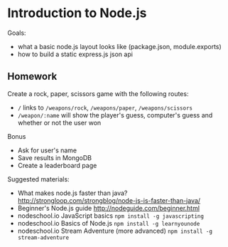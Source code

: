 Introduction to Node.js
=======================

Goals:

* what a basic node.js layout looks like (package.json, module.exports)
* how to build a static express.js json api

Homework
--------

Create a rock, paper, scissors game with the following routes:

* `/` links to `/weapons/rock`, `/weapons/paper`, `/weapons/scissors`
* `/weapon/:name` will show the player's guess, computer's guess and whether or not the user won

Bonus

* Ask for user's name
* Save results in MongoDB
* Create a leaderboard page

Suggested materials:

* What makes node.js faster than java? http://strongloop.com/strongblog/node-js-is-faster-than-java/
* Beginner's Node.js guide http://nodeguide.com/beginner.html
* nodeschool.io JavaScript basics `npm install -g javascripting`
* nodeschool.io Basics of Node.js `npm install -g learnyounode`
* nodeschool.io Stream Adventure (more advanced) `npm install -g stream-adventure`
